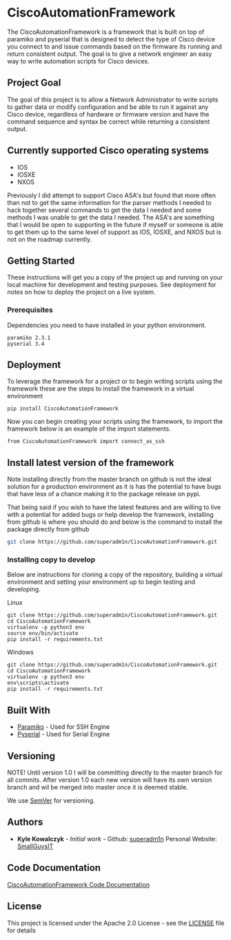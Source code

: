 # CiscoAutomationFramework

The CiscoAutomationFramework is a framework that is built on top of paramiko and pyserial that is designed to detect the type of Cisco device you connect to and issue commands based on the firmware its running and return consistent output. The goal is to give a network engineer an easy way to write automation scripts for Cisco devices.

## Project Goal

The goal of this project is to allow a Network Administrator to write scripts to gather data or modify configuration and be able to  run it against any Cisco device, regardless of hardware or firmware version and have the command sequence and syntax be correct while returning a consistent output.

## Currently supported Cisco operating systems

- IOS
- IOSXE
- NXOS

Previously I did attempt to support Cisco ASA's but found that more often than not to get the same
information for the parser methods I needed to hack together several commands to get the data
I needed and some methods I was unable to get the data I needed. The ASA's are something that I
would be open to supporting in the future if myself or someone is able to get them up to the same
level of support as IOS, IOSXE, and NXOS but is not on the roadmap currently.

## Getting Started

These instructions will get you a copy of the project up and running on your local machine for development and testing purposes. See deployment for notes on how to deploy the project on a live system.

### Prerequisites

Dependencies you need to have installed in your python environment.

```
paramiko 2.3.1
pyserial 3.4
```



## Deployment

To leverage the framework for a project or to begin writing scripts using the framework these are the steps to install the framework in a virtual environment

```
pip install CiscoAutomationFramework
```

Now you can begin creating your scripts using the framework, to import the framework below is an example of the import statements.

```
from CiscoAutomationFramework import connect_as_ssh
```

## Install latest version of the framework
Note installing directly from the master branch on github is not the ideal solution for a production
environment as it is has the potential to have bugs that have less of a chance making it to the package
release on pypi.

That being said if you wish to have the latest features and are willing to live with a potential 
 for added bugs or help develop the framework, installing from github is where you should do and below
 is the command to install the package directly from github
```bash
git clone https://github.com/superadm1n/CiscoAutomationFramework.git
```

### Installing copy to develop

Below are instructions for cloning a copy of the repository, building a virtual environment and setting your environment up to begin testing and developing.

Linux
```
git clone https://github.com/superadm1n/CiscoAutomationFramework.git
cd CiscoAutomationFramework
virtualenv -p python3 env
source env/bin/activate
pip install -r requirements.txt
```

Windows

```
git clone https://github.com/superadm1n/CiscoAutomationFramework.git
cd CiscoAutomationFramework
virtualenv -p python3 env
env\scripts\activate
pip install -r requirements.txt
```

## Built With

* [Paramiko](http://www.paramiko.org/) - Used for SSH Engine
* [Pyserial](https://pythonhosted.org/pyserial/) - Used for Serial Engine


## Versioning

NOTE! Until version 1.0 I will be committing directly to the master branch for all commits. 
After version 1.0 each new version will have its own version branch and wil be merged into master
once it is deemed stable.

We use [SemVer](http://semver.org/) for versioning.

## Authors

* **Kyle Kowalczyk** - *Initial work* - Github: [superadm1n](https://github.com/superadm1n) Personal Website: [SmallGuysIT](https://smallguysit.com)

## Code Documentation
[CiscoAutomationFramework Code Documentation](http://git.smallguysit.com/)

## License

This project is licensed under the Apache 2.0 License - see the [LICENSE](https://github.com/superadm1n/CiscoAutomationFramework/blob/master/LICENSE) file for details

